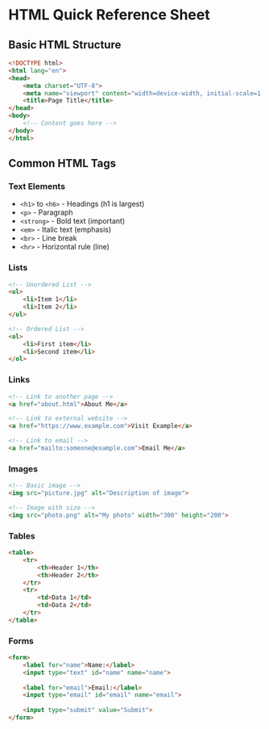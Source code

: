 # HTML Quick Reference Sheet

## Basic HTML Structure
```html
<!DOCTYPE html>
<html lang="en">
<head>
    <meta charset="UTF-8">
    <meta name="viewport" content="width=device-width, initial-scale=1.0">
    <title>Page Title</title>
</head>
<body>
    <!-- Content goes here -->
</body>
</html>
```

## Common HTML Tags

### Text Elements
- `<h1>` to `<h6>` - Headings (h1 is largest)
- `<p>` - Paragraph
- `<strong>` - Bold text (important)
- `<em>` - Italic text (emphasis)
- `<br>` - Line break
- `<hr>` - Horizontal rule (line)

### Lists
```html
<!-- Unordered List -->
<ul>
    <li>Item 1</li>
    <li>Item 2</li>
</ul>

<!-- Ordered List -->
<ol>
    <li>First item</li>
    <li>Second item</li>
</ol>
```
### Links
```html
<!-- Link to another page -->
<a href="about.html">About Me</a>

<!-- Link to external website -->
<a href="https://www.example.com">Visit Example</a>

<!-- Link to email -->
<a href="mailto:someone@example.com">Email Me</a>
```

### Images
```html
<!-- Basic image -->
<img src="picture.jpg" alt="Description of image">

<!-- Image with size -->
<img src="photo.png" alt="My photo" width="300" height="200">
```

### Tables
```html
<table>
    <tr>
        <th>Header 1</th>
        <th>Header 2</th>
    </tr>
    <tr>
        <td>Data 1</td>
        <td>Data 2</td>
    </tr>
</table>
```

### Forms
```html
<form>
    <label for="name">Name:</label>
    <input type="text" id="name" name="name">
    
    <label for="email">Email:</label>
    <input type="email" id="email" name="email">
    
    <input type="submit" value="Submit">
</form>
```